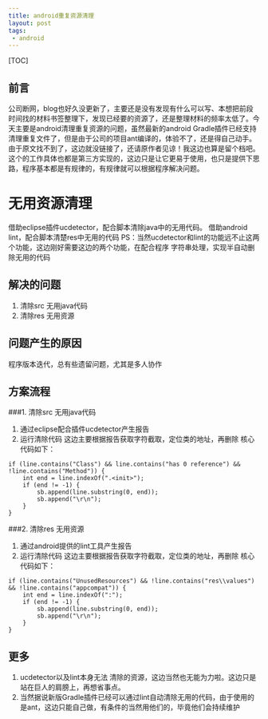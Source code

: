 ```yaml
---
title: android重复资源清理
layout: post
tags:
 - android
---
```


[TOC]

前言
---
公司断网，blog也好久没更新了，主要还是没有发现有什么可以写、本想把前段时间找的材料书签整理下，发现已经要的资源了，还是整理材料的频率太低了。今天主要是android清理重复资源的问题，虽然最新的android Gradle插件已经支持清理重复文件了，但是由于公司的项目ant编译的，体验不了，还是得自己动手。由于原文找不到了，这边就没链接了，还请原作者见谅！我这边也算是留个档吧。这个的工作具体也都是第三方实现的，这边只是让它更易于使用，也只是提供下思路，程序基本都是有规律的，有规律就可以根据程序解决问题。

无用资源清理
======

借助eclipse插件ucdetector，配合脚本清除java中的无用代码。
借助android lint，配合脚本清楚res中无用的代码
PS：当然ucdetector和lint的功能远不止这两个功能，这边刚好需要这边的两个功能，在配合程序 字符串处理，实现半自动删除无用的代码

解决的问题
---
1.  清除src 无用java代码
2.  清除res 无用资源

问题产生的原因
---
程序版本迭代，总有些遗留问题，尤其是多人协作

  
方案流程
---
###1. 清除src 无用java代码
1. 通过eclipse配合插件ucdetector产生报告
2. 运行清除代码
这边主要根据报告获取字符截取，定位类的地址，再删除
核心代码如下：
```
if (line.contains("Class") && line.contains("has 0 reference") && !line.contains("Method")) {
	int end = line.indexOf(".<init>");
	if (end != -1) {
		sb.append(line.substring(0, end));
		sb.append("\r\n");
	}
}
```

###2. 清除res 无用资源
1. 通过android提供的lint工具产生报告
2. 运行清除代码
这边主要根据报告获取字符截取，定位类的地址，再删除
核心代码如下：
```
if (line.contains("UnusedResources") && !line.contains("res\\values") && !line.contains("appcompat")) {
	int end = line.indexOf(":");
	if (end != -1) {
		sb.append(line.substring(0, end));
		sb.append("\r\n");
	}
}
```
 
  
更多
---
1. ucdetector以及lint本身无法 清除的资源，这边当然也无能为力啦。这边只是站在巨人的肩膀上，再想省事点。
2.  当然据说新版Gradle插件已经可以通过lint自动清除无用的代码，由于使用的是ant，这边只能自己做，有条件的当然用他们的，毕竟他们会持续维护
